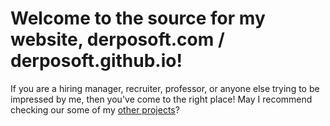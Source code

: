 # Welcome to the source for my website, derposoft.com / derposoft.github.io!

If you are a hiring manager, recruiter, professor, or anyone else trying to be impressed by me, then you've come to the right place! May I recommend checking our some of my [other projects](https://derposoft.com/#portfolio)?